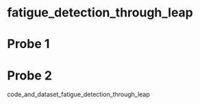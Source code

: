 # fatigue_detection_through_leap
# Probe 1
# Probe 2
code_and_dataset_fatigue_detection_through_leap
    